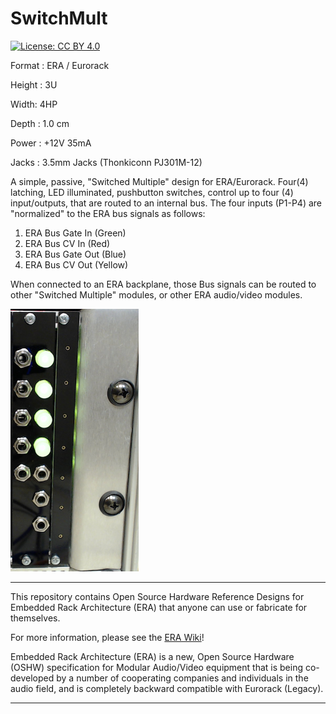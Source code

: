 # SwitchMult

[![License: CC BY 4.0](https://img.shields.io/badge/License-CC%20BY%204.0-lightgrey.svg)](https://creativecommons.org/licenses/by/4.0/)

Format : ERA / Eurorack

Height : 3U 

Width: 4HP

Depth : 1.0 cm

Power : +12V 35mA

Jacks : 3.5mm Jacks (Thonkiconn PJ301M-12)


A simple, passive, "Switched Multiple" design for ERA/Eurorack. 
Four(4) latching, LED illuminated, pushbutton switches, 
control up to four (4) input/outputs,
that are routed to an internal bus.
The four inputs (P1-P4) are "normalized" to the ERA bus signals as follows:

1) ERA Bus Gate In  (Green)
2) ERA Bus CV In    (Red)
3) ERA Bus Gate Out (Blue)
4) ERA Bus CV Out   (Yellow)

When connected to an ERA backplane, those Bus signals can be routed to other
"Switched Multiple" modules, or other ERA audio/video modules.

![Embedded Rack Architecture (ERA) Switched Multiple Reference Design](https://github.com/PatternAgents/ERA/blob/master/revisions/Module_Templates_3U/examples/SwitchMult/images/SwitchMult.png)

-----------------------------------------------------
This repository contains Open Source Hardware Reference Designs for Embedded Rack Architecture (ERA)
that anyone can use or fabricate for themselves.

For more information, please see the [ERA Wiki](https://github.com/halcyonmodular/ERA/wiki)!

Embedded Rack Architecture (ERA) is a new, Open Source Hardware (OSHW) specification for 
Modular Audio/Video equipment that is being co-developed by a number of
cooperating companies and individuals in the audio field,
and is completely backward compatible with Eurorack (Legacy). 

-----------------------------------------------------

